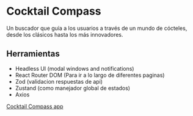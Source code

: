 # Cocktail Compass

Un buscador que guía a los usuarios a través de un mundo de cócteles, desde los clásicos hasta los más innovadores.

## Herramientas

- Headless UI (modal windows and notifications)
- React Router DOM (Para ir a lo largo de diferentes paginas)
- Zod (validacion respuestas de api)
- Zustand (como manejador global de estados)
- Axios

[Cocktail Compass app](https://github.com/jsx-eslint/eslint-plugin-react)